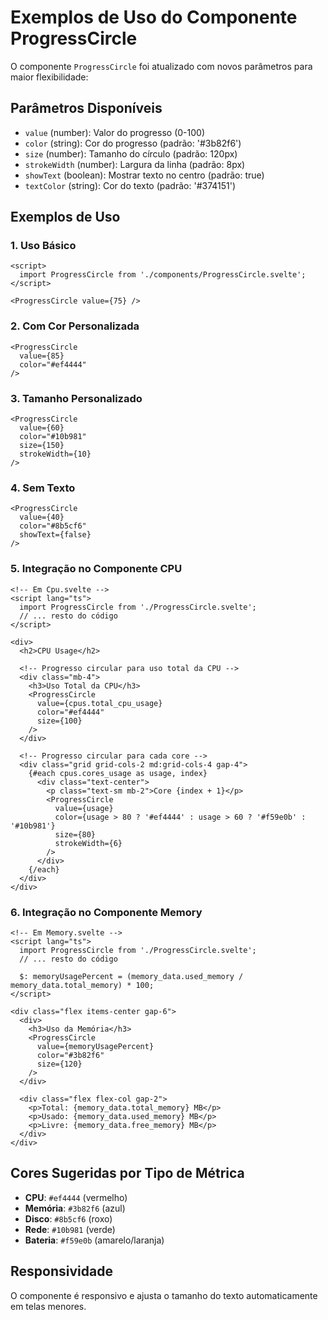# Exemplos de Uso do Componente ProgressCircle

O componente `ProgressCircle` foi atualizado com novos parâmetros para maior flexibilidade:

## Parâmetros Disponíveis

- `value` (number): Valor do progresso (0-100)
- `color` (string): Cor do progresso (padrão: '#3b82f6')
- `size` (number): Tamanho do círculo (padrão: 120px)
- `strokeWidth` (number): Largura da linha (padrão: 8px)
- `showText` (boolean): Mostrar texto no centro (padrão: true)
- `textColor` (string): Cor do texto (padrão: '#374151')

## Exemplos de Uso

### 1. Uso Básico
```svelte
<script>
  import ProgressCircle from './components/ProgressCircle.svelte';
</script>

<ProgressCircle value={75} />
```

### 2. Com Cor Personalizada
```svelte
<ProgressCircle 
  value={85} 
  color="#ef4444" 
/>
```

### 3. Tamanho Personalizado
```svelte
<ProgressCircle 
  value={60} 
  color="#10b981" 
  size={150} 
  strokeWidth={10}
/>
```

### 4. Sem Texto
```svelte
<ProgressCircle 
  value={40} 
  color="#8b5cf6" 
  showText={false}
/>
```

### 5. Integração no Componente CPU
```svelte
<!-- Em Cpu.svelte -->
<script lang="ts">
  import ProgressCircle from './ProgressCircle.svelte';
  // ... resto do código
</script>

<div>
  <h2>CPU Usage</h2>
  
  <!-- Progresso circular para uso total da CPU -->
  <div class="mb-4">
    <h3>Uso Total da CPU</h3>
    <ProgressCircle 
      value={cpus.total_cpu_usage} 
      color="#ef4444"
      size={100}
    />
  </div>
  
  <!-- Progresso circular para cada core -->
  <div class="grid grid-cols-2 md:grid-cols-4 gap-4">
    {#each cpus.cores_usage as usage, index}
      <div class="text-center">
        <p class="text-sm mb-2">Core {index + 1}</p>
        <ProgressCircle 
          value={usage} 
          color={usage > 80 ? '#ef4444' : usage > 60 ? '#f59e0b' : '#10b981'}
          size={80}
          strokeWidth={6}
        />
      </div>
    {/each}
  </div>
</div>
```

### 6. Integração no Componente Memory
```svelte
<!-- Em Memory.svelte -->
<script lang="ts">
  import ProgressCircle from './ProgressCircle.svelte';
  // ... resto do código
  
  $: memoryUsagePercent = (memory_data.used_memory / memory_data.total_memory) * 100;
</script>

<div class="flex items-center gap-6">
  <div>
    <h3>Uso da Memória</h3>
    <ProgressCircle 
      value={memoryUsagePercent} 
      color="#3b82f6"
      size={120}
    />
  </div>
  
  <div class="flex flex-col gap-2">
    <p>Total: {memory_data.total_memory} MB</p>
    <p>Usado: {memory_data.used_memory} MB</p>
    <p>Livre: {memory_data.free_memory} MB</p>
  </div>
</div>
```

## Cores Sugeridas por Tipo de Métrica

- **CPU**: `#ef4444` (vermelho)
- **Memória**: `#3b82f6` (azul)
- **Disco**: `#8b5cf6` (roxo)
- **Rede**: `#10b981` (verde)
- **Bateria**: `#f59e0b` (amarelo/laranja)

## Responsividade

O componente é responsivo e ajusta o tamanho do texto automaticamente em telas menores.